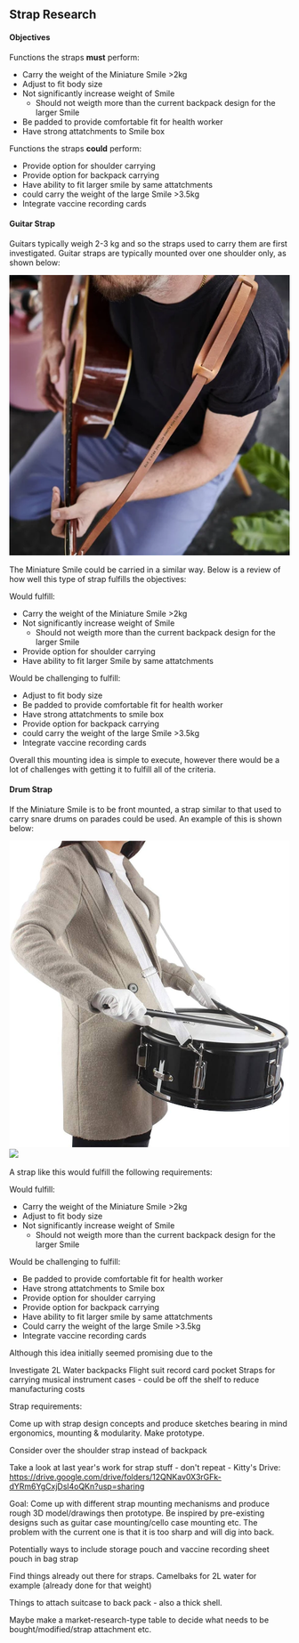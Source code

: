 ## Strap Research

#### Objectives

Functions the straps **must** perform:
* Carry the weight of the Miniature Smile >2kg
* Adjust to fit body size
* Not significantly increase weight of Smile
  * Should not weigth more than the current backpack design for the larger Smile
* Be padded to provide comfortable fit for health worker
* Have strong attatchments to Smile box
  
Functions the straps **could** perform:
* Provide option for shoulder carrying
* Provide option for backpack carrying
* Have ability to fit larger smile by same attatchments
* could carry the weight of the large Smile >3.5kg
* Integrate vaccine recording cards


#### Guitar Strap

Guitars typically weigh 2-3 kg and so the straps used to carry them are first investigated. Guitar straps are typically mounted over one shoulder only, as shown below:

![](https://github.com/Technology-for-the-Poorest-Billion/2024-ideabatic-smirk/blob/main/interim/photographs/ToBeDeleted.webp)

The Miniature Smile could be carried in a similar way. Below is a review of how well this type of strap fulfills the objectives:

Would fulfill:
* Carry the weight of the Miniature Smile >2kg
* Not significantly increase weight of Smile
  * Should not weigth more than the current backpack design for the larger Smile
* Provide option for shoulder carrying
* Have ability to fit larger Smile by same attatchments

Would be challenging to fulfill:
* Adjust to fit body size
* Be padded to provide comfortable fit for health worker
* Have strong attatchments to smile box
* Provide option for backpack carrying
* could carry the weight of the large Smile >3.5kg
* Integrate vaccine recording cards

Overall this mounting idea is simple to execute, however there would be a lot of challenges with getting it to fulfill all of the criteria.


#### Drum Strap

If the Miniature Smile is to be front mounted, a strap similar to that used to carry snare drums on parades could be used. An example of this is shown below:

![](https://github.com/Technology-for-the-Poorest-Billion/2024-ideabatic-smirk/blob/main/interim/photographs/ToBeDeleted1.jpg)
![](https://github.com/Technology-for-the-Poorest-Billion/2024-ideabatic-smirk/blob/main/interim/photographs/ToBeDeleted2.avif)

A strap like this would fulfill the following requirements:

Would fulfill:
* Carry the weight of the Miniature Smile >2kg
* Adjust to fit body size
* Not significantly increase weight of Smile
  * Should not weigth more than the current backpack design for the larger Smile


Would be challenging to fulfill:
* Be padded to provide comfortable fit for health worker
* Have strong attatchments to Smile box
* Provide option for shoulder carrying
* Provide option for backpack carrying
* Have ability to fit larger smile by same attatchments
* Could carry the weight of the large Smile >3.5kg
* Integrate vaccine recording cards

Although this idea initially seemed promising due to the 





Investigate 2L Water backpacks
Flight suit record card pocket
Straps for carrying musical instrument cases - could be off the shelf to reduce manufacturing costs


Strap requirements:


Come up with strap design concepts and produce sketches bearing in mind ergonomics, mounting & modularity.
Make prototype.

Consider over the shoulder strap instead of backpack

Take a look at last year's work for strap stuff - don't repeat - Kitty's Drive: https://drive.google.com/drive/folders/12QNKav0X3rGFk-dYRm6YgCxjDsl4oQKn?usp=sharing

Goal: Come up with different strap mounting mechanisms and produce rough 3D model/drawings then prototype. Be inspired by pre-existing designs such as guitar case mounting/cello case mounting etc. The problem with the current one is that it is too sharp and will dig into back.

Potentially ways to include storage pouch and vaccine recording sheet pouch in bag strap

Find things already out there for straps. Camelbaks for 2L water for example (already done for that weight)

Things to attach suitcase to back pack - also a thick shell.

Maybe make a market-research-type table to decide what needs to be bought/modified/strap attachment etc.
